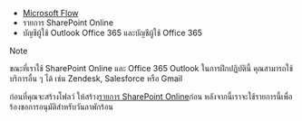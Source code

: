 * [Microsoft Flow](https://flow.microsoft.com)
* รายการ SharePoint Online
* บัญชีผู้ใช้ Outlook Office 365 และบัญชีผู้ใช้ Office 365

> [!NOTE]
> ขณะที่เราใช้ SharePoint Online และ Office 365 Outlook ในการฝึกปฏิบัตินี้ คุณสามารถใช้บริการอื่น ๆ ได้ เช่น Zendesk, Salesforce หรือ Gmail
> 
> 

ก่อนที่คุณจะสร้างโฟลว์ ให้สร้าง[รายการ SharePoint Online](https://support.office.com/article/Training-Create-and-set-up-a-list-1DDC1F5A-A908-478B-BB6D-608F34B71F94)ก่อน หลังจากนี้เราจะใช้รายการนี้เพื่อร้องขอการอนุมัติสำหรับวันลาพักร้อน


